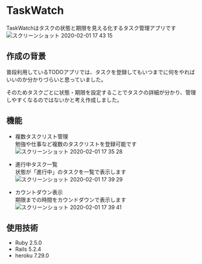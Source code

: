# TaskWatch
TaskWatchはタスクの状態と期限を見える化するタスク管理アプリです
![スクリーンショット 2020-02-01 17 43 15](https://user-images.githubusercontent.com/36443031/73589511-5eca3d80-451a-11ea-9dfd-753ef78258dc.png) 


## 作成の背景  
普段利用しているTODOアプリでは、タスクを登録してもいつまでに何をやればいいのか分かりづらいと思っていました。  
  
そのためタスクごとに状態・期限を設定することでタスクの詳細が分かり、管理しやすくなるのではないかと考え作成しました。

## 機能

- 複数タスクリスト管理  
勉強や仕事など複数のタスクリストを登録可能です
![スクリーンショット 2020-02-01 17 35 28](https://user-images.githubusercontent.com/36443031/73589459-f7ac8900-4519-11ea-8531-4bfe7937a7dc.png)

- 進行中タスク一覧  
状態が「進行中」のタスクを一覧で表示します
![スクリーンショット 2020-02-01 17 39 29](https://user-images.githubusercontent.com/36443031/73589488-2d517200-451a-11ea-801d-459309df2432.png)
- カウントダウン表示  
期限までの時間をカウンドダウンで表示します
![スクリーンショット 2020-02-01 17 39 41](https://user-images.githubusercontent.com/36443031/73589495-38a49d80-451a-11ea-8085-b29d38039e23.png)


## 使用技術
- Ruby 2.5.0
- Rails 5.2.4
- heroku 7.29.0


